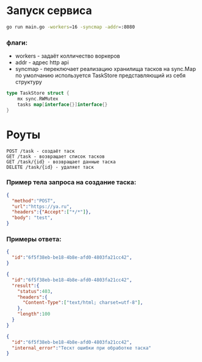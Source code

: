 # Запуск сервиса
```bash
go run main.go -workers=16 -syncmap -addr=:8080
```
### флаги:
- workers - задаёт колличество воркеров 
- addr - адрес http api
- syncmap - переключает реализацию хранилища тасков на sync.Map по умолчанию используется TaskStore представляющий из себя структуру

```go
type TaskStore struct {
	mx sync.RWMutex
	tasks map[interface{}]interface{}
}
```


# Роуты
```
POST /task - создаёт таск
GET /task - возвращает список тасков
GET /task/{id} - возвращает данные таска
DELETE /task/{id} - удаляет таск
```

### Пример тела запроса на создание таска:
```json
{
  "method":"POST",
  "url":"https://ya.ru",
  "headers":{"Accept":["*/*"]},
  "body": "test",
}
```
### Примеры ответа:
```json
{
  "id":"6f5f38eb-be18-4b8e-afd0-4803fa21cc42",
}
```
```json
{
  "id":"6f5f38eb-be18-4b8e-afd0-4803fa21cc42",
  "result":{
    "status":403,
    "headers":{
      "Content-Type":["text/html; charset=utf-8"],
    },
    "length":100
  }
}
```
```json
{
  "id":"6f5f38eb-be18-4b8e-afd0-4803fa21cc42",
  "internal_error":"Тескт ошибки при обработке таска"
}
```
